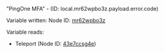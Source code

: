 "PingOne MFA" - (ID: local.mr62wpbo3z.payload.error.code)

Variable written:
Node ID: [mr62wpbo3z](../nodes/mr62wpbo3z.md)

Variable reads:
* Teleport (Node ID: [43e7ccsg4e](../nodes/43e7ccsg4e.md))
